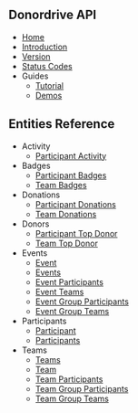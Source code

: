 ## Donordrive API
  * [Home](https://github.com/wesme1337/PublicAPI/wiki)
  * [Introduction](https://github.com/wesme1337/PublicAPI/wiki/introduction)
  * [Version](https://github.com/wesme1337/PublicAPI/wiki/version)
  * [Status Codes](https://github.com/wesme1337/PublicAPI/wiki/status-codes)
  * Guides
    * [Tutorial](https://github.com/wesme1337/PublicAPI/wiki/Tutorial)
    * [Demos](https://github.com/wesme1337/PublicAPI/wiki/Demos)

## Entities Reference
* Activity
  * [Participant Activity](https://github.com/wesme1337/PublicAPI/wiki/Participant-Activity-Entity)
* Badges
  * [Participant Badges](https://github.com/wesme1337/PublicAPI/wiki/Participant-Badges-Entity)
  * [Team Badges](https://github.com/wesme1337/PublicAPI/wiki/Team-Badges-Entity)
* Donations
  * [Participant Donations](https://github.com/wesme1337/PublicAPI/wiki/Participant-Donations-Entity)
  * [Team Donations](https://github.com/wesme1337/PublicAPI/wiki/Team-Donations-Entity)
* Donors
  * [Participant Top Donor](https://github.com/wesme1337/PublicAPI/wiki/Participant-Top-Donor-Entity)
  * [Team Top Donor](https://github.com/wesme1337/PublicAPI/wiki/Team-Top-Donor-Entity)
* Events
  * [Event](https://github.com/wesme1337/PublicAPI/wiki/Event-Entity)
  * [Events](https://github.com/wesme1337/PublicAPI/wiki/Events-Entity)
  * [Event Participants](https://github.com/wesme1337/PublicAPI/wiki/Event-Participants-Entity)
  * [Event Teams](https://github.com/wesme1337/PublicAPI/wiki/Event-Teams-Entity)
  * [Event Group Participants](https://github.com/wesme1337/PublicAPI/wiki/Event-Group-Participants-Entity)
  * [Event Group Teams](https://github.com/wesme1337/PublicAPI/wiki/Event-Group-Teams-Entity)
* Participants
  * [Participant](https://github.com/wesme1337/PublicAPI/wiki/Participant-Entity)
  * [Participants](https://github.com/wesme1337/PublicAPI/wiki/Participants-Entity)
* Teams
  * [Teams](https://github.com/wesme1337/PublicAPI/wiki/Teams-Entity)
  * [Team](https://github.com/wesme1337/PublicAPI/wiki/Team-Entity)
  * [Team Participants](https://github.com/wesme1337/PublicAPI/wiki/Team-Participants-Entity)
  * [Team Group Participants](https://github.com/wesme1337/PublicAPI/wiki/Team-Group-Participants-Entity)
  * [Team Group Teams](https://github.com/wesme1337/PublicAPI/wiki/Team-Group-Teams-Entity)
